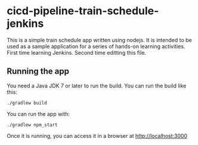 # cicd-pipeline-train-schedule-jenkins

This is a simple train schedule app written using nodejs. It is intended to be used as a sample application for a series of hands-on learning activities. First time learning Jenkins. Second time editting this file.

## Running the app

You need a Java JDK 7 or later to run the build. You can run the build like this:

    ./gradlew build

You can run the app with:

    ./gradlew npm_start

Once it is running, you can access it in a browser at [http://localhost:3000](http://localhost:3000)
